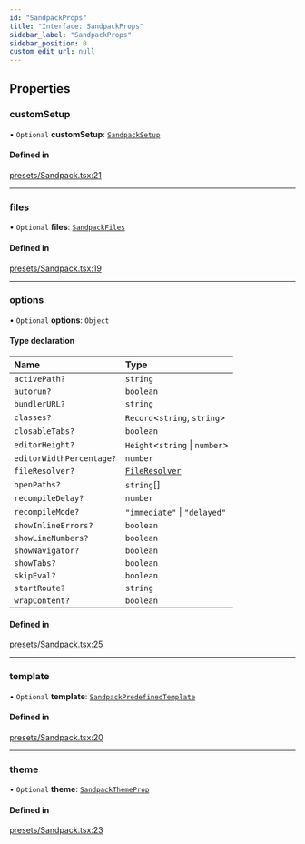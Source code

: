 ```yaml
---
id: "SandpackProps"
title: "Interface: SandpackProps"
sidebar_label: "SandpackProps"
sidebar_position: 0
custom_edit_url: null
---
```


## Properties

### customSetup

• `Optional` **customSetup**: [`SandpackSetup`](SandpackSetup)

#### Defined in

[presets/Sandpack.tsx:21](https://github.com/codesandbox/sandpack/blob/b675032/sandpack-react/src/presets/Sandpack.tsx#L21)

___

### files

• `Optional` **files**: [`SandpackFiles`](../#sandpackfiles)

#### Defined in

[presets/Sandpack.tsx:19](https://github.com/codesandbox/sandpack/blob/b675032/sandpack-react/src/presets/Sandpack.tsx#L19)

___

### options

• `Optional` **options**: `Object`

#### Type declaration

| Name | Type |
| :------ | :------ |
| `activePath?` | `string` |
| `autorun?` | `boolean` |
| `bundlerURL?` | `string` |
| `classes?` | `Record`<`string`, `string`\> |
| `closableTabs?` | `boolean` |
| `editorHeight?` | `Height`<`string` \| `number`\> |
| `editorWidthPercentage?` | `number` |
| `fileResolver?` | [`FileResolver`](FileResolver) |
| `openPaths?` | `string`[] |
| `recompileDelay?` | `number` |
| `recompileMode?` | ``"immediate"`` \| ``"delayed"`` |
| `showInlineErrors?` | `boolean` |
| `showLineNumbers?` | `boolean` |
| `showNavigator?` | `boolean` |
| `showTabs?` | `boolean` |
| `skipEval?` | `boolean` |
| `startRoute?` | `string` |
| `wrapContent?` | `boolean` |

#### Defined in

[presets/Sandpack.tsx:25](https://github.com/codesandbox/sandpack/blob/b675032/sandpack-react/src/presets/Sandpack.tsx#L25)

___

### template

• `Optional` **template**: [`SandpackPredefinedTemplate`](../#sandpackpredefinedtemplate)

#### Defined in

[presets/Sandpack.tsx:20](https://github.com/codesandbox/sandpack/blob/b675032/sandpack-react/src/presets/Sandpack.tsx#L20)

___

### theme

• `Optional` **theme**: [`SandpackThemeProp`](../#sandpackthemeprop)

#### Defined in

[presets/Sandpack.tsx:23](https://github.com/codesandbox/sandpack/blob/b675032/sandpack-react/src/presets/Sandpack.tsx#L23)
